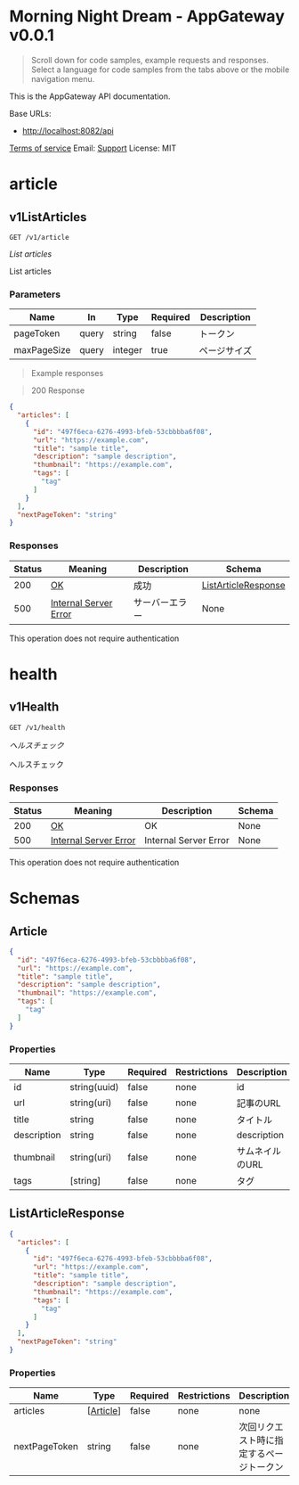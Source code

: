 <!-- Generator: Widdershins v4.0.1 -->

<h1 id="morning-night-dream-appgateway">Morning Night Dream - AppGateway v0.0.1</h1>

> Scroll down for code samples, example requests and responses. Select a language for code samples from the tabs above or the mobile navigation menu.

This is the AppGateway API documentation.

Base URLs:

* <a href="http://localhost:8082/api">http://localhost:8082/api</a>

<a href="https://example.com">Terms of service</a>
Email: <a href="mailto:morning.night.dream@example.com">Support</a> 
 License: MIT

<h1 id="morning-night-dream-appgateway-article">article</h1>

## v1ListArticles

<a id="opIdv1ListArticles"></a>

`GET /v1/article`

*List articles*

List articles

<h3 id="v1listarticles-parameters">Parameters</h3>

|Name|In|Type|Required|Description|
|---|---|---|---|---|
|pageToken|query|string|false|トークン|
|maxPageSize|query|integer|true|ページサイズ|

> Example responses

> 200 Response

```json
{
  "articles": [
    {
      "id": "497f6eca-6276-4993-bfeb-53cbbbba6f08",
      "url": "https://example.com",
      "title": "sample title",
      "description": "sample description",
      "thumbnail": "https://example.com",
      "tags": [
        "tag"
      ]
    }
  ],
  "nextPageToken": "string"
}
```

<h3 id="v1listarticles-responses">Responses</h3>

|Status|Meaning|Description|Schema|
|---|---|---|---|
|200|[OK](https://tools.ietf.org/html/rfc7231#section-6.3.1)|成功|[ListArticleResponse](#schemalistarticleresponse)|
|500|[Internal Server Error](https://tools.ietf.org/html/rfc7231#section-6.6.1)|サーバーエラー|None|

<aside class="success">
This operation does not require authentication
</aside>

<h1 id="morning-night-dream-appgateway-health">health</h1>

## v1Health

<a id="opIdv1Health"></a>

`GET /v1/health`

*ヘルスチェック*

ヘルスチェック

<h3 id="v1health-responses">Responses</h3>

|Status|Meaning|Description|Schema|
|---|---|---|---|
|200|[OK](https://tools.ietf.org/html/rfc7231#section-6.3.1)|OK|None|
|500|[Internal Server Error](https://tools.ietf.org/html/rfc7231#section-6.6.1)|Internal Server Error|None|

<aside class="success">
This operation does not require authentication
</aside>

# Schemas

<h2 id="tocS_Article">Article</h2>
<!-- backwards compatibility -->
<a id="schemaarticle"></a>
<a id="schema_Article"></a>
<a id="tocSarticle"></a>
<a id="tocsarticle"></a>

```json
{
  "id": "497f6eca-6276-4993-bfeb-53cbbbba6f08",
  "url": "https://example.com",
  "title": "sample title",
  "description": "sample description",
  "thumbnail": "https://example.com",
  "tags": [
    "tag"
  ]
}

```

### Properties

|Name|Type|Required|Restrictions|Description|
|---|---|---|---|---|
|id|string(uuid)|false|none|id|
|url|string(uri)|false|none|記事のURL|
|title|string|false|none|タイトル|
|description|string|false|none|description|
|thumbnail|string(uri)|false|none|サムネイルのURL|
|tags|[string]|false|none|タグ|

<h2 id="tocS_ListArticleResponse">ListArticleResponse</h2>
<!-- backwards compatibility -->
<a id="schemalistarticleresponse"></a>
<a id="schema_ListArticleResponse"></a>
<a id="tocSlistarticleresponse"></a>
<a id="tocslistarticleresponse"></a>

```json
{
  "articles": [
    {
      "id": "497f6eca-6276-4993-bfeb-53cbbbba6f08",
      "url": "https://example.com",
      "title": "sample title",
      "description": "sample description",
      "thumbnail": "https://example.com",
      "tags": [
        "tag"
      ]
    }
  ],
  "nextPageToken": "string"
}

```

### Properties

|Name|Type|Required|Restrictions|Description|
|---|---|---|---|---|
|articles|[[Article](#schemaarticle)]|false|none|none|
|nextPageToken|string|false|none|次回リクエスト時に指定するページトークン|

